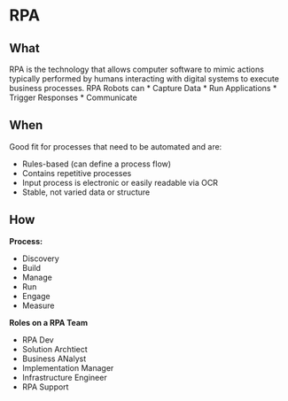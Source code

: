 # RPA

## What
RPA is the technology that allows computer software to mimic actions typically performed by humans interacting with digital systems to execute business processes. 
RPA Robots can 
    * Capture Data
    * Run Applications
    * Trigger Responses
    * Communicate 

## When
Good fit for processes that need to be automated and are: 
* Rules-based (can define a process flow)
* Contains repetitive processes
* Input process is electronic or easily readable via OCR
* Stable, not varied data or structure

## How
**Process:**
* Discovery
* Build
* Manage
* Run
* Engage
* Measure

**Roles on a RPA Team**
* RPA Dev
* Solution Archtiect
* Business ANalyst
* Implementation Manager
* Infrastructure Engineer
* RPA Support